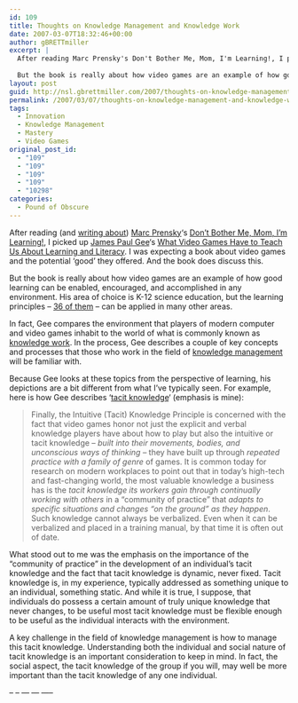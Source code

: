 ```yaml
---
id: 109
title: Thoughts on Knowledge Management and Knowledge Work
date: 2007-03-07T18:32:46+00:00
author: gBRETTmiller
excerpt: |
  After reading Marc Prensky's Don't Bother Me, Mom, I'm Learning!, I picked up James Paul Gee's What Video Games Have to Teach Us About Learning and Literacy. I was expecting a book about video games and the potential 'good' they offered. And the book does discuss this.
  
  But the book is really about how video games are an example of how good learning can be enabled, encouraged, and accomplished in any environment. His area of choice is K-12 science education, but the learning principles - 36 of them - can be applied in many other areas.
layout: post
guid: http://nsl.gbrettmiller.com/2007/thoughts-on-knowledge-management-and-knowledge-work
permalink: /2007/03/07/thoughts-on-knowledge-management-and-knowledge-work/
tags:
  - Innovation
  - Knowledge Management
  - Mastery
  - Video Games
original_post_id:
  - "109"
  - "109"
  - "109"
  - "109"
  - "10298"
categories:
  - Pound of Obscure
---
```

After reading (and [writing about](http://nsl.gbrettmiller.com/video-games-future-of-education-or-harmful-addiction/ "NSL - Video Games: Future of education or harmful addiction?")) [Marc Prensky](http://www.marcprensky.com/experience/Prensky-Bio.pdf "Bio - Marc Prensky")&#8216;s [Don&#8217;t Bother Me, Mom, I&#8217;m Learning!](http://astore.amazon.com/gbrettmiller-20/detail/1557788588/105-0704870-6814832 "aStore - Don't Bother Me Mom, I'm Learning!"), I picked up [James Paul Gee](http://website.education.wisc.edu/gls/people_gee.htm "Bio - James Gee (UW-Madison)")&#8216;s [What Video Games Have to Teach Us About Learning and Literacy](http://astore.amazon.com/gbrettmiller-20/detail/1403965382/002-9091504-7932015 "aStore - What Video Games Have to Teach Us About Learning and Literacy"). I was expecting a book about video games and the potential &#8216;good&#8217; they offered. And the book does discuss this.

But the book is really about how video games are an example of how good learning can be enabled, encouraged, and accomplished in any environment. His area of choice is K-12 science education, but the learning principles &#8211; [36 of them](http://edtechlife.com/?p=32 "Educational Technology and Life - A Reflection on Gee’s 36 Principles of “Video Game Like” Learning") &#8211; can be applied in many other areas.

In fact, Gee compares the environment that players of modern computer and video games inhabit to the world of what is commonly known as [knowledge work](http://www.kwork.org/ "AOK: A virtual home for knowledge workers and managers"). In the process, Gee describes a couple of key concepts and processes that those who work in the field of [knowledge management](http://en.wikipedia.org/wiki/Knowledge_management "wikipedia:  Knowledge Management") will be familiar with.

Because Gee looks at these topics from the perspective of learning, his depictions are a bit different from what I&#8217;ve typically seen. For example, here is how Gee describes &#8216;[tacit knowledge](http://www.google.com/search?q=tacit+knowledge "tacit knowledge - Google search results")&#8216; (emphasis is mine):

> Finally, the Intuitive (Tacit) Knowledge Principle is concerned with the fact that video games honor not just the explicit and verbal knowledge players have about how to play but also the intuitive or tacit knowledge &#8211; _built into their movements, bodies, and unconscious ways of thinking_ &#8211; they have built up through _repeated practice with a family of genre_ of games. It is common today for research on modern workplaces to point out that in today&#8217;s high-tech and fast-changing world, the most valuable knowledge a business has is the _tacit knowledge its workers gain through continually working with others_ in a &#8220;community of practice&#8221; that _adapts to specific situations and changes &#8220;on the ground&#8221; as they happen_. Such knowledge cannot always be verbalized. Even when it can be verbalized and placed in a training manual, by that time it is often out of date.

What stood out to me was the emphasis on the importance of the &#8220;community of practice&#8221; in the development of an individual&#8217;s tacit knowledge and the fact that tacit knowledge is dynamic, never fixed. Tacit knowledge is, in my experience, typically addressed as something unique to an individual, something static. And while it is true, I suppose, that individuals do possess a certain amount of truly unique knowledge that never changes, to be useful most tacit knowledge must be flexible enough to be useful as the individual interacts with the environment.

A key challenge in the field of knowledge management is how to manage this tacit knowledge. Understanding both the individual and social nature of tacit knowledge is an important consideration to keep in mind. In fact, the social aspect, the tacit knowledge of the group if you will, may well be more important than the tacit knowledge of any one individual.

&#8211; &#8211; &#8212; &#8212; &#8212;&#8211;